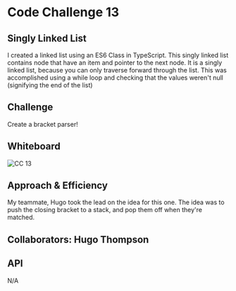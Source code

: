# Code Challenge 13

## Singly Linked List

I created a linked list using an ES6 Class in TypeScript. This singly linked list contains node that have an item and pointer to the next node. It is a singly linked list, because you can only traverse forward through the list. This was accomplished using a while loop and checking that the values weren't null (signifying the end of the list)

## Challenge

Create a bracket parser!

## Whiteboard

![CC 13](./img/code-challenge-13.png)

## Approach & Efficiency

My teammate, Hugo took the lead on the idea for this one. The idea was to push the closing bracket to a stack, and pop them off when they're matched.

## Collaborators: Hugo Thompson

## API

N/A
